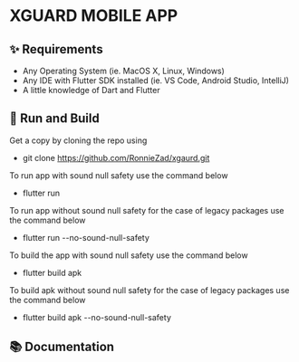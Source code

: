 # XGUARD MOBILE APP


## ✨ Requirements
* Any Operating System (ie. MacOS X, Linux, Windows)
* Any IDE with Flutter SDK installed (ie. VS Code, Android Studio, IntelliJ)
* A little knowledge of Dart and Flutter

##  🚀 Run and Build

Get a copy by cloning the repo using
- git clone https://github.com/RonnieZad/xgaurd.git

To run app with sound null safety use the command below
- flutter run

To run app without sound null safety for the case of legacy packages use the command below
- flutter run --no-sound-null-safety

To build the app with sound null safety use the command below
- flutter build apk

To build apk without sound null safety for the case of legacy packages use the command below
- flutter build apk --no-sound-null-safety

## 📚 Documentation
